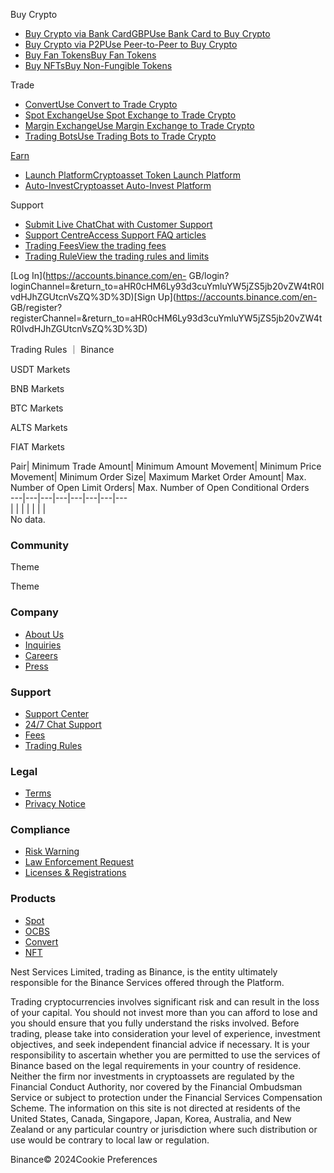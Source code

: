 [](https://www.binance.com/en-GB/)

Buy Crypto

  * [Buy Crypto via Bank CardGBPUse Bank Card to Buy Crypto](https://www.binance.com/en-GB/crypto/buy/GBP/BTC)
  * [Buy Crypto via P2PUse Peer-to-Peer to Buy Crypto](https://p2p.binance.com/en-GB/trade/all-payments/USDT?fiat=GBP)
  * [Buy Fan TokensBuy Fan Tokens](https://www.binance.com/en-GB/fan-token)
  * [Buy NFTsBuy Non-Fungible Tokens](https://www.binance.com/en-GB/nft/home)

Trade

  * [ConvertUse Convert to Trade Crypto](https://www.binance.com/en-GB/convert)
  * [Spot ExchangeUse Spot Exchange to Trade Crypto](https://www.binance.com/en-GB/markets/spot_margin-FIAT)
  * [Margin ExchangeUse Margin Exchange to Trade Crypto](https://www.binance.com/en-GB/trade?type=cross)
  * [Trading BotsUse Trading Bots to Trade Crypto](https://www.binance.com/en-GB/trading-bots)

[Earn](https://www.binance.com/en-GB/earn)

  * [Launch PlatformCryptoasset Token Launch Platform](https://launchpad.binance.com/en-GB)
  * [Auto-InvestCryptoasset Auto-Invest Platform](https://www.binance.com/en-GB/auto-invest/)

Support

  * [Submit Live ChatChat with Customer Support](https://www.binance.com/en-GB/chat)
  * [Support CentreAccess Support FAQ articles](https://www.binance.com/en-GB/support)
  * [Trading FeesView the trading fees](https://www.binance.com/en-GB/fee/trading)
  * [Trading RuleView the trading rules and limits](https://www.binance.com/en-GB/trade-rule)

[Log In](https://accounts.binance.com/en-
GB/login?loginChannel=&return_to=aHR0cHM6Ly93d3cuYmluYW5jZS5jb20vZW4tR0IvdHJhZGUtcnVsZQ%3D%3D)[Sign
Up](https://accounts.binance.com/en-
GB/register?registerChannel=&return_to=aHR0cHM6Ly93d3cuYmluYW5jZS5jb20vZW4tR0IvdHJhZGUtcnVsZQ%3D%3D)

Trading Rules ｜ Binance

USDT Markets

BNB Markets

BTC Markets

ALTS Markets

FIAT Markets

Pair| Minimum Trade Amount| Minimum Amount Movement| Minimum Price Movement|
Minimum Order Size| Maximum Market Order Amount| Max. Number of Open Limit
Orders| Max. Number of Open Conditional Orders  
---|---|---|---|---|---|---|---  
 |  |  |  |  |  |  |    
No data.  
  
### Community

[](https://x.com/binanceuk)

Theme

Theme

### Company

  * [About Us](https://www.binance.com/en-GB/about)
  * [Inquiries](https://www.binance.com/en-GB/about#email)
  * [Careers](https://www.binance.com/en-GB/careers)
  * [Press](https://www.binance.com/en-GB/press)

### Support

  * [Support Center](https://www.binance.com/en-GB/support)
  * [24/7 Chat Support](https://www.binance.com/en-GB/chat?sourceEntry=4)
  * [Fees](https://www.binance.com/en-GB/fee/schedule)
  * [Trading Rules](https://www.binance.com/en-GB/trade-rule)

### Legal

  * [Terms](https://www.binance.com/en-GB/terms)
  * [Privacy Notice](https://www.binance.com/en-GB/about-legal/privacy-portal)

### Compliance

  * [Risk Warning](https://www.binance.com/en-GB/legal/risk-warning)
  * [Law Enforcement Request](https://www.binance.com/en-GB/support/law-enforcement)
  * [Licenses & Registrations](https://www.binance.com/en-GB/legal/licenses)

### Products

  * [Spot](https://www.binance.com/en-GB/markets/overview)
  * [OCBS](https://www.binance.com/en-GB/crypto)
  * [Convert](https://www.binance.com/en-GB/convert/GBP/BTC)
  * [NFT](https://www.binance.com/en-GB/nft/home)

Nest Services Limited, trading as Binance, is the entity ultimately
responsible for the Binance Services offered through the Platform.  
  
Trading cryptocurrencies involves significant risk and can result in the loss
of your capital. You should not invest more than you can afford to lose and
you should ensure that you fully understand the risks involved. Before
trading, please take into consideration your level of experience, investment
objectives, and seek independent financial advice if necessary. It is your
responsibility to ascertain whether you are permitted to use the services of
Binance based on the legal requirements in your country of residence. Neither
the firm nor investments in cryptoassets are regulated by the Financial
Conduct Authority, nor covered by the Financial Ombudsman Service or subject
to protection under the Financial Services Compensation Scheme. The
information on this site is not directed at residents of the United States,
Canada, Singapore, Japan, Korea, Australia, and New Zealand or any particular
country or jurisdiction where such distribution or use would be contrary to
local law or regulation.

Binance© 2024Cookie Preferences


